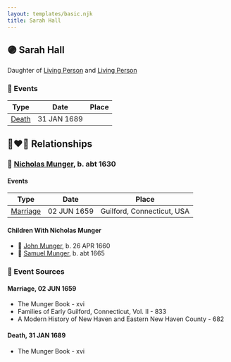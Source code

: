 ```yaml
---
layout: templates/basic.njk
title: Sarah Hall
---
```

## 🟣 Sarah Hall

Daughter of [Living Person](/people/2/20440074) and [Living Person](/people/9/9595591)

### 📆 Events

Type | Date | Place
------ | ------ | ------
[Death](#event-9f8e9ac9-9816-410d-b1f0-8a2692250d0d) | 31 JAN 1689 |

## 👩‍❤️‍👨 Relationships

### 🔵 [Nicholas Munger](/people/4/40603656), b. abt 1630

#### Events

Type | Date | Place
------ | ------ | ------
[Marriage](#event-025c94ff-2354-40da-9fbb-5827cf819a14) | 02 JUN 1659 | Guilford, Connecticut, USA
#### Children With Nicholas Munger
* 🔵 [John Munger](/people/5/5748706), b. 26 APR 1660
* 🔵 [Samuel Munger](/people/5/57362828), b. abt 1665
### 📰 Event Sources

#### <a id="event-025c94ff-2354-40da-9fbb-5827cf819a14"></a> Marriage, 02 JUN 1659
* The Munger Book  - xvi
* Families of Early Guilford, Connecticut, Vol. II  - 833
* A Modern History of New Haven and Eastern New Haven County  - 682
#### <a id="event-9f8e9ac9-9816-410d-b1f0-8a2692250d0d"></a> Death, 31 JAN 1689
* The Munger Book  - xvi
